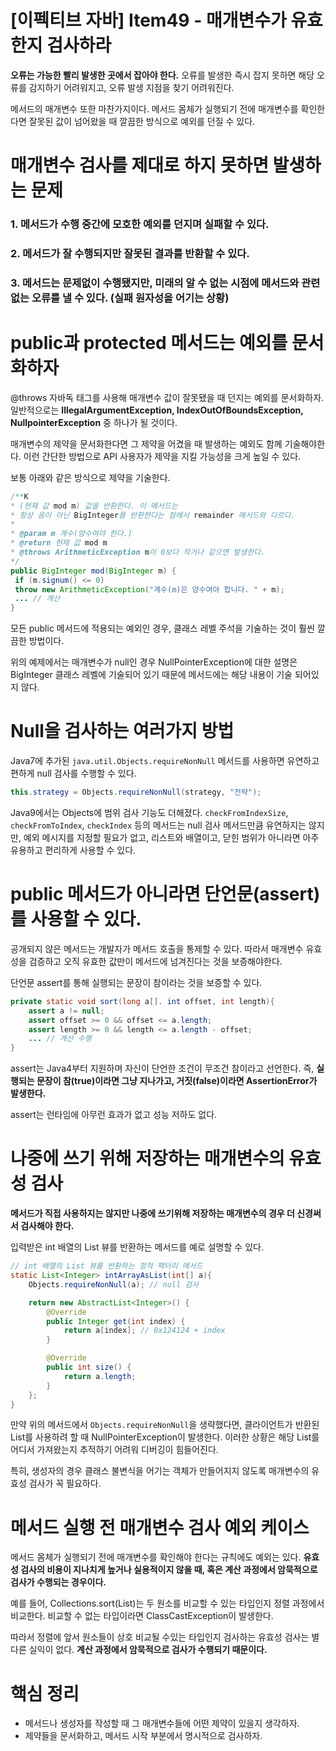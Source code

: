 # [이펙티브 자바] Item49 - 매개변수가 유효한지 검사하라

**오류는 가능한 빨리 발생한 곳에서 잡아야 한다.** 오류를 발생한 즉시 잡지 못하면 해당 오류를 감지하기 어려워지고, 오류 발생 지점을 찾기 어려워진다.

메서드의 매개변수 또한 마찬가지이다. 메서드 몸체가 실행되기 전에 매개변수를 확인한다면 잘못된 값이 넘어왔을 때 깔끔한 방식으로 예외를 던질 수 있다.

# 매개변수 검사를 제대로 하지 못하면 발생하는 문제

### 1. 메서드가 수행 중간에 모호한 예외를 던지며 실패할 수 있다.

### 2. 메서드가 잘 수행되지만 잘못된 결과를 반환할 수 있다.

### 3. 메서드는 문제없이 수행됐지만, 미래의 알 수 없는 시점에 메서드와 관련 없는 오류를 낼 수 있다. (실패 원자성을 어기는 상황)

# public과 protected 메서드는 예외를 문서화하자

@throws 자바독 태그를 사용해 매개변수 값이 잘못됐을 때 던지는 예외를 문서화하자. 일반적으로는 **IllegalArgumentException, IndexOutOfBoundsException, NullpointerException** 중 하나가 될 것이다.

매개변수의 제약을 문서화한다면 그 제약을 어겼을 때 발생하는 예외도 함께 기술해야한다. 이런 간단한 방법으로 API 사용자가 제약을 지킬 가능성을 크게 높일 수 있다.

보통 아래와 같은 방식으로 제약을 기술한다.

```java
/**K
* (현재 값 mod m) 값을 반환한다. 이 메서드는
* 항상 음이 아닌 BigInteger를 반환한다는 점에서 remainder 메서드와 다르다.
*
* @param m 계수(양수여야 한다.)
* @return 현재 값 mod m
* @throws ArithmeticException m이 0보다 작거나 같으면 발생한다.
*/
public BigInteger mod(BigInteger m) {
 if (m.signum() <= 0)
 throw new ArithmeticException("계수(m)은 양수여야 합니다. " + m);
 ... // 계산 
}
```

모든 public 메서드에 적용되는 예외인 경우, 클래스 레벨 주석을 기술하는 것이 훨씬 깔끔한 방법이다. 

위의 예제에서는 매개변수가 null인 경우 NullPointerException에 대한 설명은 BigInteger 클래스 레벨에 기술되어 있기 때문에 메서드에는 해당 내용이 기술 되어있지 않다.

# Null을 검사하는 여러가지 방법

Java7에 추가된 `java.util.Objects.requireNonNull` 메서드를 사용하면 유연하고 편하게 null 검사를 수행할 수 있다.

```java
this.strategy = Objects.requireNonNull(strategy, "전략");
```

Java9에서는 Objects에 범위 검사 기능도 더해졌다. `checkFromIndexSize`, `checkFromToIndex`, `checkIndex` 등의 메서드는 null 검사 메서드만큼 유연하지는 않지만, 예외 메시지를 지정할 필요가 없고, 리스트와 배열이고, 닫힌 범위가 아니라면 아주 유용하고 편리하게 사용할 수 있다.

# public 메서드가 아니라면 단언문(assert)를 사용할 수 있다.

공개되지 않은 메서드는 개발자가 메서드 호출을 통제할 수 있다. 따라서 매개변수 유효성을 검증하고 오직 유효한 값만이 메서드에 넘겨진다는 것을 보증해야한다.

단언문 assert를 통해 실행되는 문장이 참이라는 것을 보증할 수 있다.

```java
private static void sort(long a[]. int offset, int length){
    assert a != null;
    assert offset >= 0 && offset <= a.length;
    assert length >= 0 && length <= a.length - offset;
    ... // 계산 수행
}
```

assert는 Java4부터 지원하며 자신이 단언한 조건이 무조건 참이라고 선언한다. 즉, **실행되는 문장이 참(true)이라면 그냥 지나가고, 거짓(false)이라면 AssertionError가 발생한다.**

assert는 런타임에 아무런 효과가 없고 성능 저하도 없다.

# 나중에 쓰기 위해 저장하는 매개변수의 유효성 검사

**메서드가 직접 사용하지는 않지만 나중에 쓰기위해 저장하는 매개변수의 경우 더 신경써서 검사해야 한다.**

입력받은 int 배열의 List 뷰를 반환하는 메서드를 예로 설명할 수 있다.

```java
// int 배열의 List 뷰를 반환하는 정적 팩터리 메서드
static List<Integer> intArrayAsList(int[] a){
    Objects.requireNonNull(a); // null 검사

    return new AbstractList<Integer>() {
        @Override
        public Integer get(int index) {
            return a[index]; // 0x124124 + index
        }

        @Override
        public int size() {
            return a.length;
        }
    };
}
```

만약 위의 메서드에서 `Objects.requireNonNull`을 생략했다면, 클라이언트가 반환된 List를 사용하려 할 때 NullPointerException이 발생한다. 이러한 상황은 해당 List를 어디서 가져왔는지 추적하기 어려워 디버깅이 힘들어진다.

특히, 생성자의 경우 클래스 불변식을 어기는 객체가 만들어지지 않도록 매개변수의 유효성 검사가 꼭 필요하다.

# 메서드 실행 전 매개변수 검사 예외 케이스

메서드 몸체가 실행되기 전에 매개변수를 확인해야 한다는 규칙에도 예외는 있다. **유효성 검사의 비용이 지나치게 높거나 실용적이지 않을 때, 혹은 계산 과정에서 암묵적으로 검사가 수행되는 경우이다.**

예를 들어, Collections.sort(List)는 두 원소를 비교할 수 있는 타입인지 정렬 과정에서 비교한다. 비교할 수 없는 타입이라면 ClassCastException이 발생한다. 

따라서 정렬에 앞서 원소들이 상호 비교될 수있는 타입인지 검사하는 유효성 검사는 별다른 실익이 없다. **계산 과정에서 암묵적으로 검사가 수행되기 때문이다.**

# 핵심 정리

- 메서드나 생성자를 작성할 때 그 매개변수들에 어떤 제약이 있을지 생각하자.
- 제약들을 문서화하고, 메서드 시작 부분에서 명시적으로 검사하자.